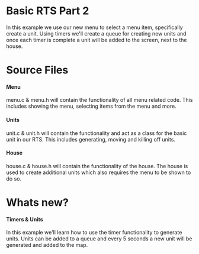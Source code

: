 # Basic RTS Part 2
In this example we use our new menu to select a menu item, specifically create a unit. Using timers we'll create a queue for creating new units and once each timer is complete a unit will be added to the screen, next to the house.

# Source Files
#### Menu
menu.c & menu.h will contain the functionality of all menu related code. This includes showing the menu, selecting items from the menu and more.

#### Units
unit.c & unit.h will contain the functionality and act as a class for the basic unit in our RTS. This includes generating, moving and killing off units.

#### House
house.c & house.h will contain the functionality of the house. The house is used to create additional units which also requires the menu to be shown to do so.

# Whats new?
#### Timers & Units
In this example we'll learn how to use the timer functionality to generate units. Units can be added to a queue and every 5 seconds a new unit will be generated and added to the map.